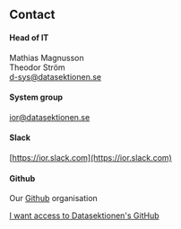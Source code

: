 ## Contact

#### Head of IT

Mathias Magnusson </br>
Theodor Ström </br>
[d-sys@datasektionen.se](mailto:d-sys@datasektionen.se)

#### System group
[ior@datasektionen.se](mailto:ior@datasektionen.se)

#### Slack

[https://ior.slack.com](https://ior.slack.com)

#### Github

Our [Github](https://dsekt.se/github-link-website) organisation</br>

[I want access to Datasektionen's GitHub](https://dsekt.se/github-access)
